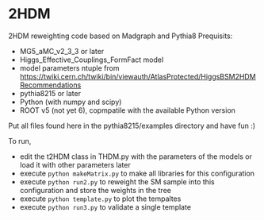 # 2HDM
2HDM reweighting code based on Madgraph and Pythia8
Prequisits:
- MG5_aMC_v2_3_3 or later
- Higgs_Effective_Couplings_FormFact model
- model parameters ntuple from https://twiki.cern.ch/twiki/bin/viewauth/AtlasProtected/HiggsBSM2HDMRecommendations
- pythia8215 or later
- Python (with numpy and scipy)
- ROOT v5 (not yet 6), copmpatile with the available Python version

Put all files found here in the pythia8215/examples directory and have fun :)

To run,
- edit the t2HDM class in THDM.py with the parameters of the models or load it with other parameters later
- execute `python makeMatrix.py` to make all libraries for this configuration
- execute `python run2.py` to reweight the SM sample into this configuration and store the weights in the tree
- execute `python template.py` to plot the tempaltes
- execute `python run3.py` to validate a single template
